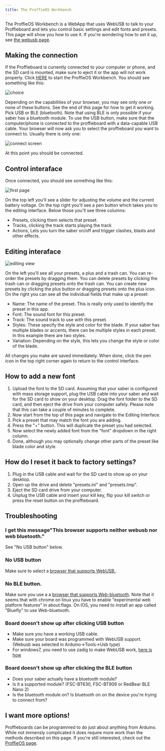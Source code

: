 ```yaml
---
title: The ProffieOS Workbench
---
```


The ProffieOS Workbench is a WebApp that uses WebUSB to talk to your Proffieboard and lets you control basic settings and edit fonts and presets. This page will show you how to use it. If you're wondering how to set it up, see [the webusb page](/troubleshooting/webusb.html).

## Making the connection
If the Proffieboard is currently connected to your computer or phone, and the SD card is mounted, make sure to eject it or the app will not work properly. Click [HERE](https://profezzorn.github.io/lightsaber-web-bluetooth/app.html) to start the ProffieOS Workbench. You should see something like this:

![choice](https://fredrik.hubbe.net/lightsaber/webusb_screen1.png)

Depending on the capabilities of your browser, you may see only one or none of these buttons. See the end of this page for how to get it working. Pick USB or BLE (bluetooth). Note that using BLE is only possible if your saber has a bluetooth module. To use the USB button, make sure that the computer/phone is connected to the proffieboard with a data-capable USB cable. Your browser will now ask you to select the proffieboard you want to connect to. Usually there is only one:

![connect screen](https://fredrik.hubbe.net/lightsaber/webusb_screen2.png)

At this point you should be connected.

## Control interaface
Once connected, you should see something like this:

![first page](https://fredrik.hubbe.net/lightsaber/webusb_screen3.png)

On the top left you'll see a slider for adjusting the volume and the current battery voltage. On the top right you'll see a pen button which takes you to the editing interface. Below those you'll see three columns:

* Presets, clicking them selects that preset.
* Tracks, clicking the track starts playing the track
* Actions, Lets you turn the saber on/off and trigger clashes, blasts and other effects.

## Editing interaface

![editing view](https://fredrik.hubbe.net/lightsaber/webusb_screen4.png)

On the left you'll see all your presets, a plus and a trash can. You can re-order the presets by dragging them. You can delete presets by clicking the trash can or dragging presets onto the trash can. You can create new presets by clicking the plus button or dragging presets onto the plus icon. On the right you can see all the individual fields that make up a preset:

* Name: The name of the preset. This is really only used to identify the preset in this app.
* Font: The sound font for this preset.
* Track: The sound track to use with this preset.
* Styles: These specify the style and color for the blade. If your saber has multiple blades or accents, there can be multiple styles in each preset. In this example there are two styles.
* Variation: Depending on the style, this lets you change the style or color of the blade.

All changes you make are saved immediately. When done, click the pen icon in the top right corner again to return to the control interface.

## How to add a new font

1. Upload the font to the SD card. Assuming that your saber is configured with mass storage support, plug the USB cable into your saber and wait for the SD card to show on your desktop. Drag the font folder to the SD card, and then eject the drive from your computer safely. Please note that this can take a couple of minutes to complete.
2. Now start from the top of this page and navigate to the Editing Interface.
3. Pick a preset that may match the font you are adding.
4. Press the "+" button. This will duplicate the preset you had selected.
5. Now select the newly added font from the "font" dropdown in the right column.
6. Done, although you may optionally change other parts of the preset like blade color and style.

## How do I reset it back to factory settings?
1. Plug in the USB cable and wait for the SD card to show up on your desktop.
2. Open up the drive and delete "presets.ini" and "presets.tmp".
3. Eject the SD card drive from your computer.
4. Unplug the USB cable and insert your kill key, flip your kill switch or press the reset button on the proffieboard.

## Troubleshooting
### I get this message"This browser supports neither webusb nor web bluetooth."
See "No USB button" below.

### No USB button
Make sure to select a [browser that supports WebUSB.](https://caniuse.com/webusb).

### No BLE button.
Make sure you use a a [browser that supports Web-bluetooth](https://caniuse.com/web-bluetooth). Note that it seems that with chrome on linux you have to enable "experimental web platform features" in about:flags. On IOS, you need to install an app called "Bluefly" to use Web-bluetooth.
### Board doesn't show up after clicking USB button
 * Make sure you have a working USB cable.
 * Make sure your board was programmed with WebUSB support. (Webusb was selected in Arduino->Tools->Usb type)
 * For windows7, you need to use zadig to make WebUSB work, [here is how](/troubleshooting/webusb.html)
### Board doesn't show up after clicking the BLE button
 * Does your saber actually have a bluetooth module?
 * Is it a supported module? (FSC-BT630, FSC-BT909 or RedBear BLE Nano 2)
 * Is the bluetooth module on? Is bluetooth on on the device you're trying to connect from?

## I want more options!
Proffieboards can be programmed to do just about anything from Arduino. While not immensly complicated it does require more work than the methods described on this page. If you're still interested, check out the [ProffieOS page](https://fredrik.hubbe.net/lightsaber/proffieos.html).
